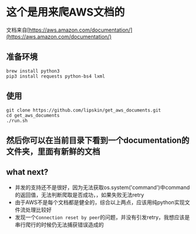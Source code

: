 # 这个是用来爬AWS文档的
文档来自[https://aws.amazon.com/documentation/](https://aws.amazon.com/documentation/)

## 准备环境

```
brew install python3
pip3 install requests python-bs4 lxml 
```
 
## 使用

```
git clone https://github.com/lipskin/get_aws_documents.git
cd get_aws_documents
./run.sh
```

## 然后你可以在当前目录下看到一个documentation的文件夹，里面有新鲜的文档

## what next?

 - 并发的支持还不是很好，因为无法获取os.system('command')中command的返回值，无法判断爬取是否成功，，如果失败无法retry
 - 由于AWS不是每个文档都是健全的，综合以上两点，应该用纯python实现文件流处理比较好
 - 发现一个`Connection reset by peer`的问题，并没有引发retry，我想应该是串行爬行的时候仍无法捕获错误造成的